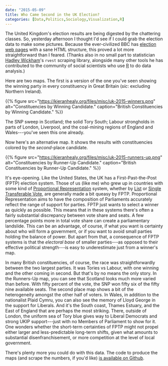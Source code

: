 ```yaml
---
date: "2015-05-09"
title: Who Came Second in the UK Election?
categories: [Data,Politics,Sociology,Visualization,R]
---
```


The United Kingdom's election results are being digested by the chattering classes. So, yesterday afternoon I thought I'd see if I could grab the election data to make some pictures. Because the ever-civilized BBC has [election web pages](http://www.bbc.com/news/politics/constituencies) with a sane HTML structure, this proved a lot more straightforward than I feared. (Thanks also in no small part to statistician [Hadley Wickham](http://had.co.nz)'s `rvest` scraping library, alongside many other tools he has contributed to the community of social scientists who use [R](http://www.r-project.org) to do data analysis.)

Here are two maps. The first is a version of the one you've seen showing the winning party in every constituency in Great Britain (*sic*: excluding Northern Ireland).

{{% figure src="https://kieranhealy.org/files/misc/uk-2015-winners.png" alt="Constituencies by Winning Candidate." caption="British Constituencies by Winning Candidate." %}}

The SNP sweep in Scotland; the solid Tory South; Labour strongholds in parts of London, Liverpool, and the coal-mining regions of England and Wales---you've seen this one already. 

Now here's an alternative map. It shows the results with constituencies colored by the *second*-place candidate. 

{{% figure src="https://kieranhealy.org/files/misc/uk-2015-runners-up.png" alt="Constituencies by Runner-Up Candidate." caption="British Constituencies by Runner-Up Candidate." %}}

It's eye-opening. Like the United States, the UK has a First-Past-the-Post (FPTP) election system. Those of us (like me) who grew up in countries with some kind of [Proportional Representation](http://en.wikipedia.org/wiki/Proportional_representation) system, whether by [List](http://en.wikipedia.org/wiki/Party-list_proportional_representation) or [Single Transferable Vote](http://en.wikipedia.org/wiki/Single_transferable_vote), are generally made a bit queasy by FPTP. Proportional Representation aims to have the composition of Parliaments accurately reflect the range of support for parties. FPTP just wants to select a winner as quickly as possible. This means that in these systems there's often a fairly substantial discrepancy between vote share and seats. A few percentage points more in total vote share can create a parliamentary landslide. This can be an advantage, of course, if what you want is certainty about who will form a government, or if you want to avoid small parties holding the balance of power. But apart from that, a consequence of FPTP systems is that the *electoral base* of smaller parties---as opposed to their effective political strength---is easy to underestimate just from a winner's map.

In many British constituencies, of course, the race was straightforwardly between the two largest parties. It was Tories vs Labour, with one winning and the other coming in second. But that's by no means the only story. In the Runners-Up map, you can see that Scotland looks much more varied than before. With  fifty percent of the vote, the SNP won fifty six of the fifty nine available seats. The second place map shows a bit of the heterogeneity amongst the other half of voters. In Wales, in addition to the nationalist Plaid Cymru, you can also see the memory of Lloyd George in the support for Liberals. And it's the South coast, Thames Estuary, and the East of England that are perhaps the most striking. There, outside of London, the uniform sea of Tory blue gives way to Liberal Democrats and strong UKIP support---just with no Members of Parliament to show for it. One wonders whether the short-term certainties of FPTP might not propel either larger and less-predictable long-term shifts, given what amounts to substantial disenfranchisement, or more competition at the level of local government.

There's plenty more you could do with this data. The code to produce the maps (and scrape the numbers, if you'd like) [is available on Github](https://github.com/kjhealy/uk-elections).


